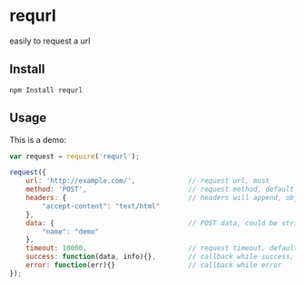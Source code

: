 # requrl

easily to request a url

## Install

```
npm Install requrl
```

## Usage

This is a demo:

```javascript
var request = require('requrl');

request({
	url: 'http://example.com/',				// request url, must
	method: 'POST',							// request method, default to GET
	headers: {								// headers will append, object
		"accept-content": "text/html"
	},
	data: {									// POST data, could be string, Buffer or object
		"name": "demo"
	},
	timeout: 10000,							// request timeout, default to 30000
	success: function(data, info){},		// callback while success, info is response headers
	error: function(err){}					// callback while error
});
```